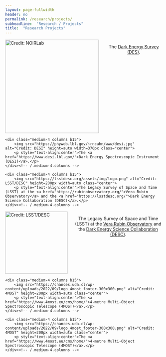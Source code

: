 ```yaml
---
layout: page-fullwidth
header: no
permalink: /research/projects/
subheadline:  "Research / Projects"
title:  "Research Projects"
---
```

<div class="row t60">
    <div class="medium-4 columns b15">
        <img src="https://noirlab.edu/public/media/archives/logos/screen/logo044.jpg" alt="Credit: NOIRLab" height=auto width=300px class="center">
        <p style="text-align:center">The <a href="https://www.darkenergysurvey.org/">Dark Energy Survey (DES)</a>.</p>
    </div><!-- /.medium-4.columns -->

    <div class="medium-4 columns b15">
        <img src="https://phyweb.lbl.gov/~rncahn/www/desi.jpg" alt="Credit: DESI" height=auto width=370px class="center">
        <p style="text-align:center">The <a href="https://www.desi.lbl.gov/">Dark Energy Spectroscopic Instrument (DESI)</a>.</p>
    </div><!-- /.medium-4.columns -->

    <div class="medium-4 columns b15">
        <img src="https://lsstdesc.org/assets/img/logo.png" alt="Credit: LSST/DESC" height=200px width=auto class="center">
        <p style="text-align:center">The Legacy Survey of Space and Time (LSST) at the <a href="https://rubinobservatory.org/">Vera Rubin Observatory</a> and the <a href="https://lsstdesc.org/">Dark Energy Science Collaboration (DESC)</a>.</p>
    </div><!-- /.medium-4.columns -->
    
</div><!-- /.row -->
<div class="row t60">
    <div class="medium-4 columns b15">
        <img src="https://lsstdesc.org/assets/img/logo.png" alt="Credit: LSST/DESC" height=200px width=auto class="center">
        <p style="text-align:center">The Legacy Survey of Space and Time (LSST) at the <a href="https://rubinobservatory.org/">Vera Rubin Observatory</a> and the <a href="https://lsstdesc.org/">Dark Energy Science Collaboration (DESC)</a>.</p>
    </div><!-- /.medium-4.columns -->

    <div class="medium-4 columns b15">
        <img src="https://chances.uda.cl/wp-content/uploads/2022/09/logo_4most_footer-300x300.png" alt="Credit: 4MOST" height=200px width=auto class="center">
        <p style="text-align:center">The <a href="https://www.4most.eu/cms/home/">4-metre Multi-Object Spectroscopic Telescope (4MOST)</a>.</p>
    </div><!-- /.medium-4.columns -->

    <div class="medium-4 columns b15">
        <img src="https://chances.uda.cl/wp-content/uploads/2022/09/logo_4most_footer-300x300.png" alt="Credit: 4MOST" height=200px width=auto class="center">
        <p style="text-align:center">The <a href="https://www.4most.eu/cms/home/">4-metre Multi-Object Spectroscopic Telescope (4MOST)</a>.</p>
    </div><!-- /.medium-4.columns -->
</div><!-- /.row -->
